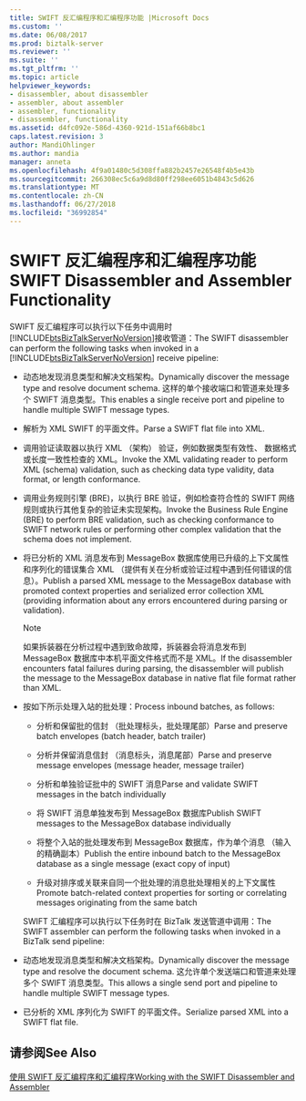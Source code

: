 ```yaml
---
title: SWIFT 反汇编程序和汇编程序功能 |Microsoft Docs
ms.custom: ''
ms.date: 06/08/2017
ms.prod: biztalk-server
ms.reviewer: ''
ms.suite: ''
ms.tgt_pltfrm: ''
ms.topic: article
helpviewer_keywords:
- disassembler, about disassembler
- assembler, about assembler
- assembler, functionality
- disassembler, functionality
ms.assetid: d4fc092e-586d-4360-921d-151af66b8bc1
caps.latest.revision: 3
author: MandiOhlinger
ms.author: mandia
manager: anneta
ms.openlocfilehash: 4f9a01480c5d308ffa882b2457e26548f4b5e43b
ms.sourcegitcommit: 266308ec5c6a9d8d80ff298ee6051b4843c5d626
ms.translationtype: MT
ms.contentlocale: zh-CN
ms.lasthandoff: 06/27/2018
ms.locfileid: "36992854"
---
```

# <a name="swift-disassembler-and-assembler-functionality"></a><span data-ttu-id="eb365-102">SWIFT 反汇编程序和汇编程序功能</span><span class="sxs-lookup"><span data-stu-id="eb365-102">SWIFT Disassembler and Assembler Functionality</span></span>
<span data-ttu-id="eb365-103">SWIFT 反汇编程序可以执行以下任务中调用时[!INCLUDE[btsBizTalkServerNoVersion](../../includes/btsbiztalkservernoversion-md.md)]接收管道：</span><span class="sxs-lookup"><span data-stu-id="eb365-103">The SWIFT disassembler can perform the following tasks when invoked in a [!INCLUDE[btsBizTalkServerNoVersion](../../includes/btsbiztalkservernoversion-md.md)] receive pipeline:</span></span>  
  
- <span data-ttu-id="eb365-104">动态地发现消息类型和解决文档架构。</span><span class="sxs-lookup"><span data-stu-id="eb365-104">Dynamically discover the message type and resolve document schema.</span></span> <span data-ttu-id="eb365-105">这样的单个接收端口和管道来处理多个 SWIFT 消息类型。</span><span class="sxs-lookup"><span data-stu-id="eb365-105">This enables a single receive port and pipeline to handle multiple SWIFT message types.</span></span>  
  
- <span data-ttu-id="eb365-106">解析为 XML SWIFT 的平面文件。</span><span class="sxs-lookup"><span data-stu-id="eb365-106">Parse a SWIFT flat file into XML.</span></span>  
  
- <span data-ttu-id="eb365-107">调用验证读取器以执行 XML （架构） 验证，例如数据类型有效性、 数据格式或长度一致性检查的 XML。</span><span class="sxs-lookup"><span data-stu-id="eb365-107">Invoke the XML validating reader to perform XML (schema) validation, such as checking data type validity, data format, or length conformance.</span></span>  
  
- <span data-ttu-id="eb365-108">调用业务规则引擎 (BRE)，以执行 BRE 验证，例如检查符合性的 SWIFT 网络规则或执行其他复杂的验证未实现架构。</span><span class="sxs-lookup"><span data-stu-id="eb365-108">Invoke the Business Rule Engine (BRE) to perform BRE validation, such as checking conformance to SWIFT network rules or performing other complex validation that the schema does not implement.</span></span>  
  
- <span data-ttu-id="eb365-109">将已分析的 XML 消息发布到 MessageBox 数据库使用已升级的上下文属性和序列化的错误集合 XML （提供有关在分析或验证过程中遇到任何错误的信息）。</span><span class="sxs-lookup"><span data-stu-id="eb365-109">Publish a parsed XML message to the MessageBox database with promoted context properties and serialized error collection XML (providing information about any errors encountered during parsing or validation).</span></span>  
  
  > [!NOTE]
  >  <span data-ttu-id="eb365-110">如果拆装器在分析过程中遇到致命故障，拆装器会将消息发布到 MessageBox 数据库中本机平面文件格式而不是 XML。</span><span class="sxs-lookup"><span data-stu-id="eb365-110">If the disassembler encounters fatal failures during parsing, the disassembler will publish the message to the MessageBox database in native flat file format rather than XML.</span></span>  
  
- <span data-ttu-id="eb365-111">按如下所示处理入站的批处理：</span><span class="sxs-lookup"><span data-stu-id="eb365-111">Process inbound batches, as follows:</span></span>  
  
  -   <span data-ttu-id="eb365-112">分析和保留批的信封 （批处理标头，批处理尾部）</span><span class="sxs-lookup"><span data-stu-id="eb365-112">Parse and preserve batch envelopes (batch header, batch trailer)</span></span>  
  
  -   <span data-ttu-id="eb365-113">分析并保留消息信封 （消息标头，消息尾部）</span><span class="sxs-lookup"><span data-stu-id="eb365-113">Parse and preserve message envelopes (message header, message trailer)</span></span>  
  
  -   <span data-ttu-id="eb365-114">分析和单独验证批中的 SWIFT 消息</span><span class="sxs-lookup"><span data-stu-id="eb365-114">Parse and validate SWIFT messages in the batch individually</span></span>  
  
  -   <span data-ttu-id="eb365-115">将 SWIFT 消息单独发布到 MessageBox 数据库</span><span class="sxs-lookup"><span data-stu-id="eb365-115">Publish SWIFT messages to the MessageBox database individually</span></span>  
  
  -   <span data-ttu-id="eb365-116">将整个入站的批处理发布到 MessageBox 数据库，作为单个消息 （输入的精确副本）</span><span class="sxs-lookup"><span data-stu-id="eb365-116">Publish the entire inbound batch to the MessageBox database as a single message (exact copy of input)</span></span>  
  
  -   <span data-ttu-id="eb365-117">升级对排序或关联来自同一个批处理的消息批处理相关的上下文属性</span><span class="sxs-lookup"><span data-stu-id="eb365-117">Promote batch-related context properties for sorting or correlating messages originating from the same batch</span></span>  
  
  <span data-ttu-id="eb365-118">SWIFT 汇编程序可以执行以下任务时在 BizTalk 发送管道中调用：</span><span class="sxs-lookup"><span data-stu-id="eb365-118">The SWIFT assembler can perform the following tasks when invoked in a BizTalk send pipeline:</span></span>  
  
- <span data-ttu-id="eb365-119">动态地发现消息类型和解决文档架构。</span><span class="sxs-lookup"><span data-stu-id="eb365-119">Dynamically discover the message type and resolve the document schema.</span></span> <span data-ttu-id="eb365-120">这允许单个发送端口和管道来处理多个 SWIFT 消息类型。</span><span class="sxs-lookup"><span data-stu-id="eb365-120">This allows a single send port and pipeline to handle multiple SWIFT message types.</span></span>  
  
- <span data-ttu-id="eb365-121">已分析的 XML 序列化为 SWIFT 的平面文件。</span><span class="sxs-lookup"><span data-stu-id="eb365-121">Serialize parsed XML into a SWIFT flat file.</span></span>  
  
## <a name="see-also"></a><span data-ttu-id="eb365-122">请参阅</span><span class="sxs-lookup"><span data-stu-id="eb365-122">See Also</span></span>  
 [<span data-ttu-id="eb365-123">使用 SWIFT 反汇编程序和汇编程序</span><span class="sxs-lookup"><span data-stu-id="eb365-123">Working with the SWIFT Disassembler and Assembler</span></span>](../../adapters-and-accelerators/accelerator-swift/working-with-the-swift-disassembler-and-assembler.md)